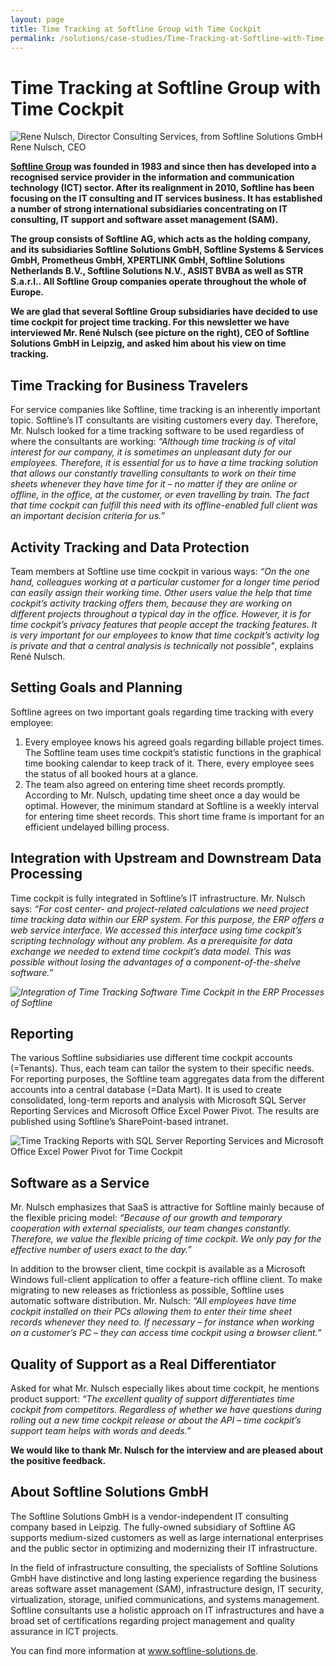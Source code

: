```yaml
---
layout: page
title: Time Tracking at Softline Group with Time Cockpit
permalink: /solutions/case-studies/Time-Tracking-at-Softline-with-Time-Cockpit/
---
```


<h1 xmlns="http://www.w3.org/1999/xhtml">Time Tracking at Softline Group with Time Cockpit</h1><div class="floatRight" xmlns="http://www.w3.org/1999/xhtml">
  <img src="{{site.baseurl}}/images/customer_solutions/case-studies/softline/softline-rene-nulsch.png" alt="Rene Nulsch, Director Consulting Services, from Softline Solutions GmbH" title="Rene Nulsch, Director Consulting Services, from Softline Solutions GmbH" />
  <span class="imageCaption">Rene Nulsch, CEO</span>
</div><p xmlns="http://www.w3.org/1999/xhtml">
  <strong>
    <a href="http://www.softline-group.com" target="_blank">Softline Group</a> was founded in 1983 and since then has developed into a recognised service provider in the information and communication technology (ICT) sector. After its realignment in 2010, Softline has been focusing on the IT consulting and IT services business. It has established a number of strong international subsidiaries concentrating on IT consulting, IT support and software asset management (SAM).</strong>
</p><p xmlns="http://www.w3.org/1999/xhtml">
  <strong>The group consists of Softline AG, which acts as the holding company, and its subsidiaries Softline Solutions GmbH, Softline Systems &amp; Services GmbH, Prometheus GmbH, XPERTLINK GmbH, Softline Solutions Netherlands B.V., Softline Solutions N.V., ASIST BVBA as well as STR S.a.r.l.. All Softline Group companies operate throughout the whole of Europe.</strong>
</p><p xmlns="http://www.w3.org/1999/xhtml">
  <strong>We are glad that several Softline Group subsidiaries have decided to use time cockpit for project time tracking. For this newsletter we have interviewed Mr. René Nulsch (see picture on the right), CEO of Softline Solutions GmbH in Leipzig, and asked him about his view on time tracking.</strong>
</p><h2 xmlns="http://www.w3.org/1999/xhtml">Time Tracking for Business Travelers</h2><p xmlns="http://www.w3.org/1999/xhtml">For service companies like Softline, time tracking is an inherently important topic. Softline’s IT consultants are visiting customers every day. Therefore, Mr. Nulsch looked for a time tracking software to be used regardless of where the consultants are working: <em>“Although time tracking is of vital interest for our company, it is sometimes an unpleasant duty for our employees. Therefore, it is essential for us to have a time tracking solution that allows our constantly travelling consultants to work on their time sheets whenever they have time for it – no matter if they are online or offline, in the office, at the customer, or even travelling by train. The fact that time cockpit can fulfill this need with its offline-enabled full client was an important decision criteria for us.”</em></p><h2 xmlns="http://www.w3.org/1999/xhtml">Activity Tracking and Data Protection</h2><p xmlns="http://www.w3.org/1999/xhtml">Team members at Softline use time cockpit in various ways: <em>“On the one hand, colleagues working at a particular customer for a longer time period can easily assign their working time. Other users value the help that time cockpit’s activity tracking offers them, because they are working on different projects throughout a typical day in the office. However, it is for time cockpit’s privacy features that people accept the tracking features. It is very important for our employees to know that time cockpit’s activity log is private and that a central analysis is technically not possible"</em>, explains René Nulsch.</p><h2 xmlns="http://www.w3.org/1999/xhtml">Setting Goals and Planning</h2><p xmlns="http://www.w3.org/1999/xhtml">Softline agrees on two important goals regarding time tracking with every employee:</p><ol xmlns="http://www.w3.org/1999/xhtml">
  <li>Every employee knows his agreed goals regarding billable project times. The Softline team uses time cockpit’s statistic functions in the graphical time booking calendar to keep track of it. There, every employee sees the status of all booked hours at a glance.</li>
  <li>The team also agreed on entering time sheet records promptly. According to Mr. Nulsch, updating time sheet once a day would be optimal. However, the minimum standard at Softline is a weekly interval for entering time sheet records. This short time frame is important for an efficient undelayed billing process.</li>
</ol><h2 xmlns="http://www.w3.org/1999/xhtml">Integration with Upstream and Downstream Data Processing</h2><p xmlns="http://www.w3.org/1999/xhtml">Time cockpit is fully integrated in Softline’s IT infrastructure. Mr. Nulsch says: <em>“For cost center- and project-related calculations we need project time tracking data within our ERP system. For this purpose, the ERP offers a web service interface. We accessed this interface using time cockpit’s scripting technology without any problem. As a prerequisite for data exchange we needed to extend time cockpit’s data model. This was possible without losing the advantages of a component-of-the-shelve software.”</em></p><p xmlns="http://www.w3.org/1999/xhtml">
  <em>
    <img src="{{site.baseurl}}/images/customer_solutions/case-studies/softline/softline-time-cockpit-integration.png" alt="Integration of Time Tracking Software Time Cockpit in the ERP Processes of Softline" title="Integration of Time Tracking in ERP Processes" />
  </em>
</p><h2 xmlns="http://www.w3.org/1999/xhtml">Reporting</h2><p xmlns="http://www.w3.org/1999/xhtml">The various Softline subsidiaries use different time cockpit accounts (=Tenants). Thus, each team can tailor the system to their specific needs. For reporting purposes, the Softline team aggregates data from the different accounts into a central database (=Data Mart). It is used to create consolidated, long-term reports and analysis with Microsoft SQL Server Reporting Services and Microsoft Office Excel Power Pivot. The results are published using Softline’s SharePoint-based intranet.</p><p xmlns="http://www.w3.org/1999/xhtml">
  <img src="{{site.baseurl}}/images/customer_solutions/case-studies/softline/softline-time-cockpit-reporting.png" alt="Time Tracking Reports with SQL Server Reporting Services and Microsoft Office Excel Power Pivot for Time Cockpit" title="Time Tracking Reports with SQL Server Reporting Services and Microsoft Office Excel Power Pivot" />
</p><h2 xmlns="http://www.w3.org/1999/xhtml">Software as a Service</h2><p xmlns="http://www.w3.org/1999/xhtml">Mr. Nulsch emphasizes that SaaS is attractive for Softline mainly because of the flexible pricing model: <em>“Because of our growth and temporary cooperation with external specialists, our team changes constantly. Therefore, we value the flexible pricing of time cockpit. We only pay for the effective number of users exact to the day.”</em></p><p xmlns="http://www.w3.org/1999/xhtml">In addition to the browser client, time cockpit is available as a Microsoft Windows full-client application to offer a feature-rich offline client. To make migrating to new releases as frictionless as possible, Softline uses automatic software distribution. Mr. Nulsch: <em>“All employees have time cockpit installed on their PCs allowing them to enter their time sheet records whenever they need to. If necessary – for instance when working on a customer’s PC – they can access time cockpit using a browser client.”</em></p><h2 xmlns="http://www.w3.org/1999/xhtml">Quality of Support as a Real Differentiator</h2><p xmlns="http://www.w3.org/1999/xhtml">Asked for what Mr. Nulsch especially likes about time cockpit, he mentions product support: <em>“The excellent quality of support differentiates time cockpit from competitors. Regardless of whether we have questions during rolling out a new time cockpit release or about the API – time cockpit’s support team helps with words and deeds.”</em></p><p xmlns="http://www.w3.org/1999/xhtml">
  <strong>We would like to thank Mr. Nulsch for the interview and are pleased about the positive feedback.</strong>
</p><div class="infoBox" xmlns="http://www.w3.org/1999/xhtml">
  <h2>About Softline Solutions GmbH</h2>
  <p>The Softline Solutions GmbH is a vendor-independent IT consulting company based in Leipzig. The fully-owned subsidiary of Softline AG supports medium-sized customers as well as large international enterprises and the public sector in optimizing and modernizing their IT infrastructure.</p>
  <p>In the field of infrastructure consulting, the specialists of Softline Solutions GmbH have distinctive and long lasting experience regarding the business areas software asset management (SAM), infrastructure design, IT security, virtualization, storage, unified communications, and systems management. Softline consultants use a holistic approach on IT infrastructures and have a broad set of certifications regarding project management and quality assurance in ICT projects.</p>
  <p>You can find more information at <a href="http://www.softline-solutions.de" target="_blank">www.softline-solutions.de</a>.</p>
</div>